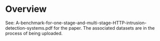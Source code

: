 # Overview

See: A-benchmark-for-one-stage-and-multi-stage-HTTP-intrusion-detection-systems.pdf for the paper. The associated datasets are in the process of being uploaded.
